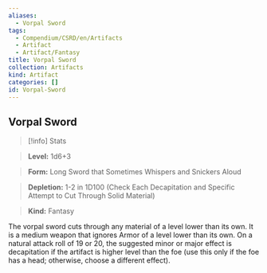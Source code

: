 ```yaml
---
aliases:
  - Vorpal Sword
tags:
  - Compendium/CSRD/en/Artifacts
  - Artifact
  - Artifact/Fantasy
title: Vorpal Sword
collection: Artifacts
kind: Artifact
categories: []
id: Vorpal-Sword
---
```

## Vorpal Sword    
>[!info] Stats    
> **Level:** 1d6+3    
> **Form:** Long Sword that Sometimes Whispers and Snickers Aloud    
> **Depletion:** 1-2 in 1D100 (Check Each Decapitation and Specific Attempt to Cut Through Solid Material)    
> **Kind:** Fantasy  
    
The vorpal sword cuts through any material of a level lower than its own. It is a medium weapon that ignores Armor of a level lower than its own. On a natural attack roll of 19 or 20, the suggested minor or major effect is decapitation if the artifact is higher level than the foe (use this only if the foe has a head; otherwise, choose a different effect).
